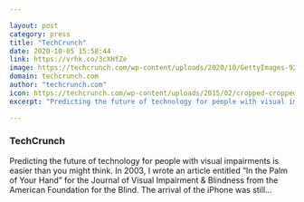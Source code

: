 ```yaml
---

layout: post
category: press
title: "TechCrunch"
date: 2020-10-05 15:58:44
link: https://vrhk.co/3cXHfZe
image: https://techcrunch.com/wp-content/uploads/2020/10/GettyImages-926810298.jpeg?w=600
domain: techcrunch.com
author: "techcrunch.com"
icon: https://techcrunch.com/wp-content/uploads/2015/02/cropped-cropped-favicon-gradient.png?w=180
excerpt: "Predicting the future of technology for people with visual impairments is easier than you might think. In 2003, I wrote an article entitled “In the Palm of Your Hand” for the Journal of Visual Impairment &amp; Blindness from the American Foundation for the Blind. The arrival of the iPhone was still…"

---
```


### TechCrunch

Predicting the future of technology for people with visual impairments is easier than you might think. In 2003, I wrote an article entitled “In the Palm of Your Hand” for the Journal of Visual Impairment &amp; Blindness from the American Foundation for the Blind. The arrival of the iPhone was still…